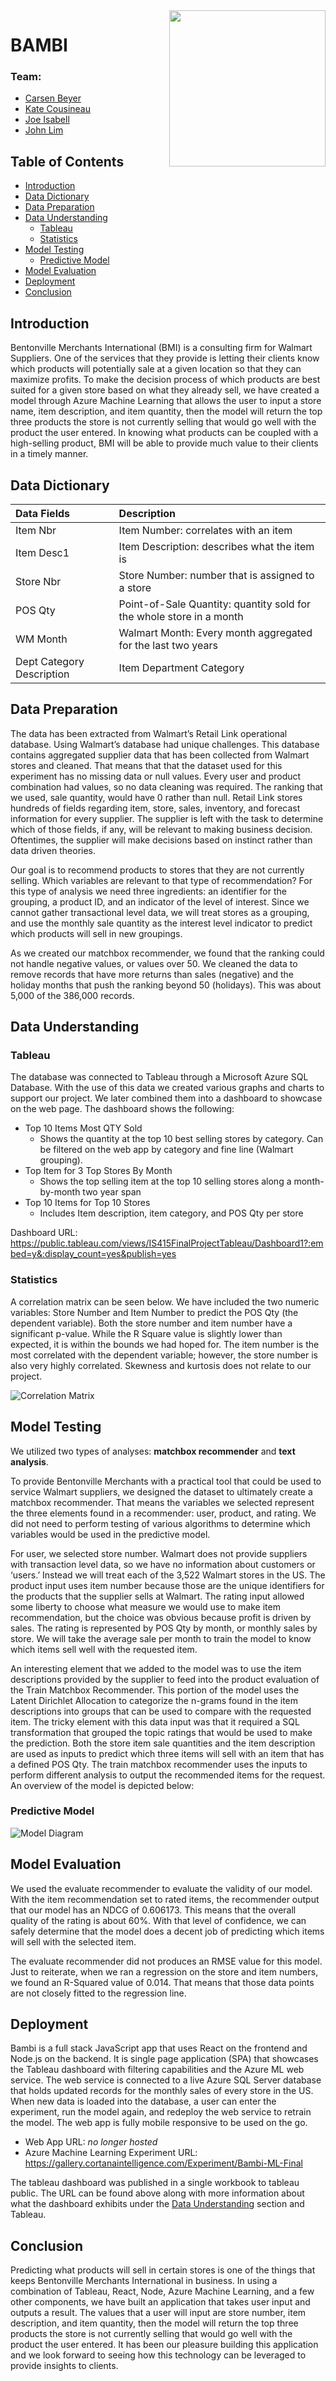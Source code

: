 <img src="https://s3-us-west-2.amazonaws.com/bambi-data/bambi.png" height="250" align="right">

# BAMBI

### Team: 
- [Carsen Beyer](https://www.linkedin.com/in/carsenbeyer/)
- [Kate Cousineau](https://www.linkedin.com/in/kate-cousineau-465268112/)
- [Joe Isabell](https://www.linkedin.com/in/joeisabell/)
- [John Lim](https://www.linkedin.com/in/johnhosacklim/)

## Table of Contents

- [Introduction](#introduction)
- [Data Dictionary](#data-dictionary)
- [Data Preparation](#data-preparation)
- [Data Understanding](#data-understanding)
  - [Tableau](#tableau)
  - [Statistics](#statistics)
- [Model Testing](#model-testing)
  - [Predictive Model](#predictive-model)
- [Model Evaluation](#model-evaluation)
- [Deployment](#deployment)
- [Conclusion](#conclusion)


## Introduction

Bentonville Merchants International (BMI) is a consulting firm for Walmart Suppliers. One of the services that they provide is letting their clients know which products will potentially sale at a given location so that they can maximize profits. To make the decision process of which products are best suited for a given store based on what they already sell, we have created a model through Azure Machine Learning that allows the user to input a store name, item description, and item quantity, then the model will return the top three products the store is not currently selling that would go well with the product the user entered. In knowing what products can be coupled with a high-selling product, BMI will be able to provide much value to their clients in a timely manner. 

## Data Dictionary

**Data Fields** | **Description**
:--- | :---
Item Nbr | Item Number: correlates with an item
Item Desc1 | Item Description: describes what the item is 
Store Nbr | Store Number: number that is assigned to a store
POS Qty | Point-of-Sale Quantity: quantity sold for the whole store in a month
WM Month | Walmart Month: Every month aggregated for the last two years
Dept Category Description | Item Department Category

## Data Preparation

The data has been extracted from Walmart’s Retail Link operational database. Using Walmart’s database had unique challenges. This database contains aggregated supplier data that has been collected from Walmart stores and cleaned. That means that that the dataset used for this experiment has no missing data or null values. Every user and product combination had values, so no data cleaning was required. The ranking that we used, sale quantity, would have 0 rather than null.
Retail Link stores hundreds of fields regarding item, store, sales, inventory, and forecast information for every supplier. The supplier is left with the task to determine which of those fields, if any, will be relevant to making business decision. Oftentimes, the supplier will make decisions based on instinct rather than data driven theories. 

Our goal is to recommend products to stores that they are not currently selling. Which variables are relevant to that type of recommendation? For this type of analysis we need three ingredients: an identifier for the grouping, a product ID, and an indicator of the level of interest. Since we cannot gather transactional level data, we will treat stores as a grouping, and use the monthly sale quantity as the interest level indicator to predict which products will sell in new groupings.

As we created our matchbox recommender, we found that the ranking could not handle negative values, or values over 50. We cleaned the data to remove records that have more returns than sales (negative) and the holiday months that push the ranking beyond 50 (holidays). This was about 5,000 of the 386,000 records.

## Data Understanding

### Tableau

The database was connected to Tableau through a Microsoft Azure SQL Database. With the use of this data we created various graphs and charts to support our project. We later combined them into a dashboard to showcase on the web page. The dashboard shows the following:
- Top 10 Items Most QTY Sold
  - Shows the quantity at the top 10 best selling stores by category. Can be filtered on the web app by category and fine line (Walmart grouping). 
- Top Item for 3 Top Stores By Month
  - Shows the top selling item at the top 10 selling stores along a month-by-month two year span
- Top 10 Items for Top 10 Stores
  - Includes Item description, item category, and POS Qty per store

Dashboard URL: https://public.tableau.com/views/IS415FinalProjectTableau/Dashboard1?:embed=y&:display_count=yes&publish=yes

### Statistics

A correlation matrix can be seen below. We have included the two numeric variables: Store Number and Item Number to predict the POS Qty (the dependent variable). Both the store number and item number have a significant p-value. While the R Square value is slightly lower than expected, it is within the bounds we had hoped for. The item number is the most correlated with the dependent variable; however, the store number is also very highly correlated. Skewness and kurtosis does not relate to our project. 

![Correlation Matrix](https://raw.githubusercontent.com/joeisabell/machine-learning/master/src/assets/model-test-results.png)

## Model Testing

We utilized two types of analyses: **matchbox recommender** and **text analysis**. 

To provide Bentonville Merchants with a practical tool that could be used to service Walmart suppliers, we designed the dataset to ultimately create a matchbox recommender. That means the variables we selected represent the three elements found in a recommender: user, product, and rating. We did not need to perform testing of various algorithms to determine which variables would be used in the predictive model. 

For user, we selected store number. Walmart does not provide suppliers with transaction level data, so we have no information about customers or ‘users.’ Instead we will treat each of the 3,522 Walmart stores in the US.
The product input uses item number because those are the unique identifiers for the products that the supplier sells at Walmart.
The rating input allowed some liberty to choose what measure we would use to make item recommendation, but the choice was obvious because profit is driven by sales. The rating is represented by POS Qty by month, or monthly sales by store. We will take the average sale per month to train the model to know which items sell well with the requested item.

An interesting element that we added to the model was to use the item descriptions provided by the supplier to feed into the product evaluation of the Train Matchbox Recommender. This portion of the model uses the Latent Dirichlet Allocation to categorize the n-grams found in the item descriptions into groups that can be used to compare with the requested item. The tricky element with this data input was that it required a SQL transformation that grouped the topic ratings that would be used to make the prediction.
Both the store item sale quantities and the item description are used as inputs to predict which three items will sell with an item that has a defined POS Qty. The train matchbox recommender uses the inputs to perform different analysis to output the recommended items for the request. 
An overview of the model is depicted below:

### Predictive Model

![Model Diagram](https://raw.githubusercontent.com/joeisabell/machine-learning/master/src/assets/model-diagram.png)


## Model Evaluation

We used the evaluate recommender to evaluate the validity of our model. With the item recommendation set to rated items, the recommender output that our model has an NDCG of 0.606173. This means that the overall quality of the rating is about 60%. With that level of confidence, we can safely determine that the model does a decent job of predicting which items will sell with the selected item.

The evaluate recommender did not produces an RMSE value for this model. Just to reiterate, when we ran a regression on the store and item numbers, we found an R-Squared value of 0.014. That means that those data points are not closely fitted to the regression line.

## Deployment

Bambi is a full stack JavaScript app that uses React on the frontend and Node.js on the backend.
It is single page application (SPA) that showcases the Tableau dashboard with filtering capabilities and the Azure ML web service. The web service is connected to a live Azure SQL Server database that holds updated records for the monthly sales of every store in the US. When new data is loaded into the database, a user can enter the experiment, run the model again, and redeploy the web service to retrain the model. The web app is fully mobile responsive to be used on the go.

- Web App URL: *no longer hosted*
- Azure Machine Learning Experiment URL: https://gallery.cortanaintelligence.com/Experiment/Bambi-ML-Final

The tableau dashboard was published in a single workbook to tableau public. The URL can be found above along with more information about what the dashboard exhibits under the [Data Understanding](#data-understanding) section and Tableau. 

## Conclusion
Predicting what products will sell in certain stores is one of the things that keeps Bentonville Merchants International in business. In using a combination of Tableau, React, Node, Azure Machine Learning, and a few other components, we have built an application that takes user input and outputs a result. The values that a user will input are store number, item description, and item quantity, then the model will return the top three products the store is not currently selling that would go well with the product the user entered. It has been our pleasure building this application and we look forward to seeing how this technology can be leveraged to provide insights to clients. 

